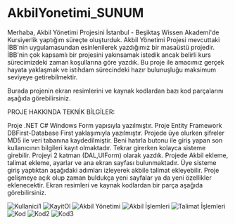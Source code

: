 # AkbilYonetimi_SUNUM

Merhaba, Akbil Yönetimi Projesini İstanbul - Beşiktaş Wissen Akademi'de Kursiyerlik yaptığım süreçte oluşturduk. Akbil Yönetimi Projesi mevcuttaki İBB'nin uygulamasundan esinlenilerek yazdığımız bir masaüstü projedir. İBB'nin çok kapsamlı bir projesini yakınsamak istedik ancak belirli kurs sürecimizdeki zaman koşullarına göre yazdık. Bu proje ile amacımız gerçek hayata yaklaşmak ve istihdam sürecindeki hazır bulunuşluğu maksimum seviyeye getirebilmektir.

Burada projenin ekran resimlerini ve kaynak kodlardan bazı kod parçalarını aşağıda görebilirsiniz.

PROJE HAKKINDA TEKNİK BİLGİLER:

Proje .NET C# Windows Form yapısıyla yazılmıştır.
Proje Entity Framework DBFirst-Database First yaklaşımıyla yazılmıştır.
Projede üye olurken şifreler MD5 ile veri tabanına kaydedilmiştir.
Beni hatırla butonu ile giriş yapan son kullanıcının bilgileri kayıt olmaktadır. Tekrar girerken kolayca sisteme girebilir.
Projeyi 2 katman (DAL,UIForm) olarak yazdık.
Projede Akbil ekleme, talimat ekleme, ayarlar ve ana ekran sayfası bulunmaktadır. Üye sisteme giriş yaptıktan aşağıdaki adımları izleyerek akbile talimat ekleyebilir.
Proje gelişmeye açık olup zaman buldukça yeni sayfalar ya da yeni özellikler eklenecektir.
Ekran resimleri ve kaynak kodlardan bir parça aşağıda görebilirsiniz.

![Kullanici1](https://user-images.githubusercontent.com/120444709/212544027-78e8d375-ca37-414c-9c56-8bd295c8795b.png)
![KayitOl](https://user-images.githubusercontent.com/120444709/212544035-09780b08-d4f8-4ad6-b9b9-abb1aff6b1e9.png)
![Akbil Yönetimi](https://user-images.githubusercontent.com/120444709/212544036-2d13cc6b-7272-4aac-be05-67be95cf0d23.png)
![Akbil İşlemleri](https://user-images.githubusercontent.com/120444709/212544038-f606d4a1-a515-4155-b89a-af91d11e7007.png)
![Talimat İşlemleri](https://user-images.githubusercontent.com/120444709/212544042-0f98f07d-0233-4be1-9a71-3b590777bb51.png)
![Kod](https://user-images.githubusercontent.com/120444709/212544043-af527d97-7b77-4f88-855c-e5cff7f8dafe.png)
![Kod2](https://user-images.githubusercontent.com/120444709/212544047-9ecc837a-4688-4b91-b737-2148785f15a6.png)
![Kod3](https://user-images.githubusercontent.com/120444709/212544051-a2df971d-d810-46df-acb7-05a228dea3ad.png)
